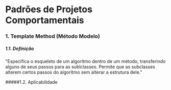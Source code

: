 # Padrões de Projetos Comportamentais

### 1. Template Method (Método Modelo)

##### 1.1. Definição
"Especifica o esqueleto de um algorítmo dentro de um método, transferindo alguns de seus passos para as sublclasses. Permite que as
subclasses alterem certos passos do algorítmo sem alterar a estrutura dele."

#####1.2. Aplicabilidade
